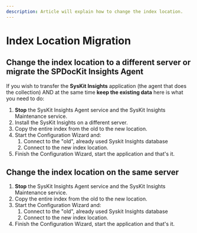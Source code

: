 ```yaml
---
description: Article will explain how to change the index location.
---
```


# Index Location Migration

## Change the index location to a different server or **migrate the SPDocKit Insights Agent**

If you wish to transfer the **SysKit Insights** application \(the agent that does the collection\) AND at the same time **keep the existing data** here is what you need to do:

1. **Stop** the SysKit Insights Agent service and the SysKit Insights Maintenance service.
2. Install the SysKit Insights on a different server.
3. Copy the entire index from the old to the new location.
4. Start the Configuration Wizard and: 
   1. Connect to the "old", already used Syskit Insights database 
   2. Connect to the new index location.
5. Finish the Configuration Wizard, start the application and that's it.

## Change the index location on the same server

1. **Stop** the SysKit Insights Agent service and the SysKit Insights Maintenance service.
2. Copy the entire index from the old to the new location.
3. Start the Configuration Wizard and:
   1. Connect to the "old", already used Syskit Insights database
   2. Connect to the new index location.
4. Finish the Configuration Wizard, start the application and that's it.

